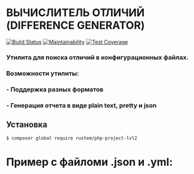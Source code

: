 # ВЫЧИСЛИТЕЛЬ ОТЛИЧИЙ (DIFFERENCE GENERATOR)

[![Build Status](https://travis-ci.com/Rustem-A/php-project-lvl2.svg?branch=master)](https://travis-ci.com/Rustem-A/php-project-lvl2) [![Maintainability](https://api.codeclimate.com/v1/badges/352fe904abb9da3e0e75/maintainability)](https://codeclimate.com/github/Rustem-A/php-project-lvl2/maintainability) [![Test Coverage](https://api.codeclimate.com/v1/badges/352fe904abb9da3e0e75/test_coverage)](https://codeclimate.com/github/Rustem-A/php-project-lvl2/test_coverage)

### Утилита для поиска отличий в конфигурационных файлах.
### Возможности утилиты:
###    - Поддержка разных форматов
###    - Генерация отчета в виде plain text, pretty и json

## Установка

```
$ composer global require rustem/php-project-lvl2
```

# Пример с файломи .json и .yml:
 